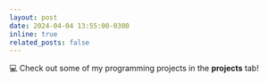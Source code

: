```yaml
---
layout: post
date: 2024-04-04 13:55:00-0300
inline: true
related_posts: false
---
```


:computer: Check out some of my programming projects in the **projects** tab!
